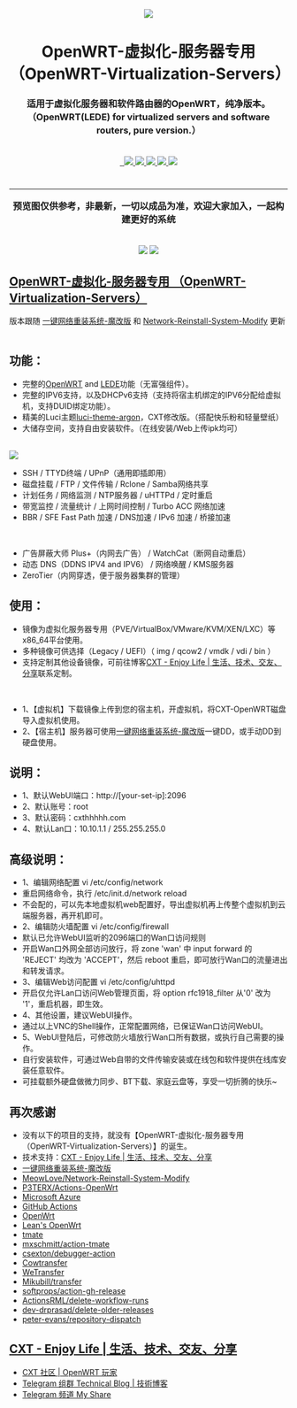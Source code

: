 <div align="center">
  <a href="https://github.com/MeowLove/OpenWRT-Virtualization-Servers">
      <img src="https://raw.githubusercontent.com/MeowLove/OpenWRT-Virtualization-Servers/master/background/CXT_Logo.png"  >
  </a>
  <h1 align="center">
    OpenWRT-虚拟化-服务器专用 <br>（OpenWRT-Virtualization-Servers）
  </h1>
  <h3 align="center">
    适用于虚拟化服务器和软件路由器的OpenWRT，纯净版本。<br> （OpenWRT(LEDE) for virtualized servers and software routers, pure version.） <br><br>
  </h3>

  <a href="/LICENSE">
    <img src="https://img.shields.io/badge/license-MIT-brightgreen.svg" alt="">
  </a>

  <a href="https://github.com/MeowLove/OpenWRT-Virtualization-Servers/pulls">
    <img src="https://img.shields.io/badge/PRs-welcome-brightgreen.svg" alt="">
  </a>
  
  <a href="https://github.com/MeowLove/OpenWRT-Virtualization-Servers/issues/new">
    <img src="https://img.shields.io/badge/Issues-welcome-brightgreen.svg">
  </a>
  
  <a href="https://github.com/MeowLove/OpenWRT-Virtualization-Servers/releases">
    <img src="https://img.shields.io/badge/release-0.3.0-blue.svg?">
  </a>
  
  <a href="https://github.com/MeowLove/OpenWRT-Virtualization-Servers/releases">
    <img src="https://img.shields.io/github/stars/MeowLove/OpenWRT-Virtualization-Servers.svg?style=flat-square&label=Stars&logo=github">
  </a>
  
  <a href="https://github.com/MeowLove/OpenWRT-Virtualization-Servers/">
    <img src="https://img.shields.io/github/forks/MeowLove/OpenWRT-Virtualization-Servers.svg?style=flat-square&label=Forks&logo=github">
  </a>
  
  <a href="https://t.me/Technical_Blog">
    <img src="https://img.shields.io/badge/Contact-telegram-orange">
  </a>
  
</div>
<br>
<div align="center">
  <h3 align="center">
  <hr>
    预览图仅供参考，非最新，一切以成品为准，欢迎大家加入，一起构建更好的系统<br><br>
  </h3>
  <img src="https://raw.githubusercontent.com/MeowLove/OpenWRT-Virtualization-Servers/master/background/Preview_WebUI.png">
  <img src="https://raw.githubusercontent.com/MeowLove/OpenWRT-Virtualization-Servers/master/background/Preview_Function.png">
</div>


## [OpenWRT-虚拟化-服务器专用 （OpenWRT-Virtualization-Servers）](https://github.com/MeowLove/OpenWRT-Virtualization-Servers)<br>

版本跟随 [一键网络重装系统-魔改版](https://www.cxthhhhh.com/network-reinstall-system-modify) 和 [Network-Reinstall-System-Modify](https://github.com/MeowLove/Network-Reinstall-System-Modify) 更新 <br><br>

## 功能：

- 完整的[OpenWRT](https://openwrt.org/) and [LEDE](https://github.com/coolsnowwolf/lede)功能（无富强组件）。
- 完整的IPV6支持，以及DHCPv6支持（支持将宿主机绑定的IPV6分配给虚拟机，支持DUID绑定功能）。 
- 精美的Luci主题[luci-theme-argon](https://github.com/jerrykuku/luci-theme-argon)，CXT修改版。（搭配快乐粉和轻量壁纸）
- 大储存空间，支持自由安装软件。（在线安装/Web上传ipk均可）
<br>
<img src="https://raw.githubusercontent.com/MeowLove/OpenWRT-Virtualization-Servers/master/background/Preview_WebLogin.png">
<br>  

- SSH / TTYD终端 / UPnP（通用即插即用）
- 磁盘挂载 / FTP / 文件传输 / Rclone / Samba网络共享
- 计划任务 / 网络监测 / NTP服务器 / uHTTPd / 定时重启
- 带宽监控 / 流量统计 / 上网时间控制 / Turbo ACC 网络加速
- BBR / SFE Fast Path 加速 / DNS加速 / IPv6 加速 / 桥接加速
<br>

- 广告屏蔽大师 Plus+（内网去广告） / WatchCat（断网自动重启）
- 动态 DNS（DDNS IPV4 and IPV6） / 网络唤醒 / KMS服务器
- ZeroTier（内网穿透，便于服务器集群的管理）

## 使用：

- 镜像为虚拟化服务器专用（PVE/VirtualBox/VMware/KVM/XEN/LXC）等x86_64平台使用。
- 多种镜像可供选择（Legacy / UEFI）（ img / qcow2 / vmdk / vdi / bin ）
- 支持定制其他设备镜像，可前往博客[CXT - Enjoy Life | 生活、技术、交友、分享](https://www.cxthhhhh.com/)联系定制。
<br>

- 1、【虚拟机】下载镜像上传到您的宿主机，开虚拟机，将CXT-OpenWRT磁盘导入虚拟机使用。
- 2、【宿主机】服务器可使用[一键网络重装系统-魔改版](https://www.cxthhhhh.com/network-reinstall-system-modify)一键DD，或手动DD到硬盘使用。

## 说明：

- 1、默认WebUI端口：http://[your-set-ip]:2096
- 2、默认账号：root
- 3、默认密码：cxthhhhh.com
- 4、默认Lan口：10.10.1.1 / 255.255.255.0

## 高级说明：

- 1、编辑网络配置 vi /etc/config/network
- 重启网络命令，执行 /etc/init.d/network reload
- 不会配的，可以先本地虚拟机web配置好，导出虚拟机再上传整个虚拟机到云端服务器，再开机即可。
- 2、编辑防火墙配置 vi /etc/config/firewall
- 默认已允许WebUI监听的2096端口的Wan口访问规则
- 开启Wan口外网全部访问放行，将 zone 'wan' 中 input forward 的 'REJECT' 均改为 'ACCEPT'，然后 reboot 重启，即可放行Wan口的流量进出和转发请求。
- 3、编辑Web访问配置 vi /etc/config/uhttpd
- 开启仅允许Lan口访问Web管理页面，将 option rfc1918_filter 从'0' 改为 '1'，重启机器，即生效。
- 4、其他设置，建议WebUI操作。
- 通过以上VNC的Shell操作，正常配置网络，已保证Wan口访问WebUI。
- 5、WebUI登陆后，可修改防火墙放行Wan口所有数据，或执行自己需要的操作。
- 自行安装软件，可通过Web自带的文件传输安装或在线包和软件提供在线库安装任意软件。
- 可挂载额外硬盘做微力同步、BT下载、家庭云盘等，享受一切折腾的快乐~

## 再次感谢

- 没有以下的项目的支持，就没有【OpenWRT-虚拟化-服务器专用（OpenWRT-Virtualization-Servers）】的诞生。
- 技术支持：[CXT - Enjoy Life | 生活、技术、交友、分享](https://www.cxthhhhh.com/)
- [一键网络重装系统-魔改版](https://www.cxthhhhh.com/network-reinstall-system-modify)
- [MeowLove/Network-Reinstall-System-Modify](https://github.com/MeowLove/Network-Reinstall-System-Modify)
- [P3TERX/Actions-OpenWrt](https://github.com/P3TERX/Actions-OpenWrt/)
- [Microsoft Azure](https://azure.microsoft.com)
- [GitHub Actions](https://github.com/features/actions)
- [OpenWrt](https://github.com/openwrt/openwrt)
- [Lean's OpenWrt](https://github.com/coolsnowwolf/lede)
- [tmate](https://github.com/tmate-io/tmate)
- [mxschmitt/action-tmate](https://github.com/mxschmitt/action-tmate)
- [csexton/debugger-action](https://github.com/csexton/debugger-action)
- [Cowtransfer](https://cowtransfer.com)
- [WeTransfer](https://wetransfer.com/)
- [Mikubill/transfer](https://github.com/Mikubill/transfer)
- [softprops/action-gh-release](https://github.com/softprops/action-gh-release)
- [ActionsRML/delete-workflow-runs](https://github.com/ActionsRML/delete-workflow-runs)
- [dev-drprasad/delete-older-releases](https://github.com/dev-drprasad/delete-older-releases)
- [peter-evans/repository-dispatch](https://github.com/peter-evans/repository-dispatch)


## [CXT - Enjoy Life | 生活、技术、交友、分享](https://www.cxthhhhh.com/)

- [CXT 社区 | OpenWRT 玩家](https://bbs.cxthhhhh.com)
- [Telegram 组群 Technical Blog | 技術博客](https://t.me/Technical_Blog)
- [Telegram 频道 My Share](https://t.me/me_share)

